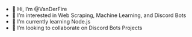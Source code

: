 - 👋 Hi, I’m @VanDerFire
- 👀 I’m interested in Web Scraping, Machine Learning, and Discord Bots
- 🌱 I’m currently learning Node.js
- 💞️ I’m looking to collaborate on Discord Bots Projects
<!---
- 📫 How to reach me ...


VanDerFire/VanDerFire is a ✨ special ✨ repository because its `README.md` (this file) appears on your GitHub profile.
You can click the Preview link to take a look at your changes.
--->

